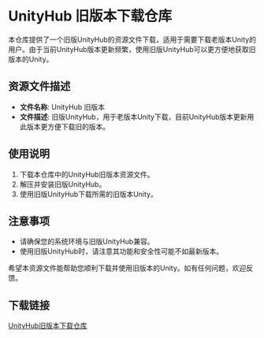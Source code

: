 # UnityHub 旧版本下载仓库

本仓库提供了一个旧版UnityHub的资源文件下载，适用于需要下载老版本Unity的用户。由于当前UnityHub版本更新频繁，使用旧版UnityHub可以更方便地获取旧版本的Unity。

## 资源文件描述

- **文件名称**: UnityHub 旧版本
- **文件描述**: 旧版UnityHub，用于老版本Unity下载，目前UnityHub版本更新用此版本更方便下载旧的版本。

## 使用说明

1. 下载本仓库中的UnityHub旧版本资源文件。
2. 解压并安装旧版UnityHub。
3. 使用旧版UnityHub下载所需的旧版本Unity。

## 注意事项

- 请确保您的系统环境与旧版UnityHub兼容。
- 使用旧版UnityHub时，请注意其功能和安全性可能不如最新版本。

希望本资源文件能帮助您顺利下载并使用旧版本的Unity。如有任何问题，欢迎反馈。

## 下载链接

[UnityHub旧版本下载仓库](https://pan.quark.cn/s/6804be260acc)